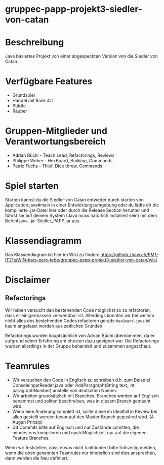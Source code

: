 # gruppec-papp-projekt3-siedler-von-catan

# Beschreibung
Java basiertes Projekt von einer abgespeckten Version von die Siedler von Catan.

# Verfügbare Features
- Grundspiel
- Handel mit Bank 4:1
- Städte
- Räuber

# Gruppen-Mitglieder und Verantwortungsbereich
* Adrian Büchi - Teach Lead, Refactorings, Reviews
* Philippe Weber - HexBoard, Building, Commands
* Patric Fuchs - Thief, Dice throw, Commands

# Spiel starten
Starten kannst du die Siedler von Catan entweder durch starten von Application.java#main in einer Entwicklungsumgebung oder du lädts dir die kompilierte .jar-Datei hier oder durch die Release Section herunter und führst sie auf deinem System (Java muss natürlich installiert sein) mit dem Befehl java -jar Siedler_PAPP.jar aus.

# Klassendiagramm

Das Klassendiagram ist hier im Wiki zu finden: 
https://github.zhaw.ch/PM1-IT21taWIN-kars-pero-tebe/gruppec-papp-projekt3-siedler-von-catan/wiki

# Disclaimer

## Refactorings
Wir haben versucht den bestehenden Code möglichst so zu refactoren, dass er einigermassen verwendbar ist. Allerdings konnten wir bei weitem nicht alles des bestehenden Codes refactoren gerade `HexBoard.java` ist kaum angefasst worden aus zeitlichen Gründen.

Refactorings wurden hauptsächlich von Adrian Büchi übernommen, da er aufgrund seiner Erfahrung am ehesten dazu geeignet war. Die Refactorings wurden allerdings in der Gruppe behandelt und zusammen angeschaut.

# Teamrules

* Wir versuchen den Code in Englisch zu schreiben d.h. zum Beispiel ConsoleInputReader.java oder AddParagraph(String text, int paragraphNumber) anstelle von deutschen Namen.
* Wir arbeiten grundsätzlich mit Branches. Branches werden auf Englisch benammst und sollten beschreiben, was in diesem Branch gemacht wird.
* Wenn eine Änderung komplett ist, sollte diese im Idealfall in Review bei allen gestellt werden bevor auf den Master Branch gepushed wird. (4 Augen Prinzip)
* Git Commits bitte auf Englisch und nur Zustände comitten, die mindestens kompilieren und nach Möglichkeit nur auf die eigenen Feature Branches.

Wenn wir feststellen, dass etwas nicht funktioniert bitte frühzeitig melden, wenn die oben genannten Teamrules nur hinderlich sind dies ansprechen, dann werden die Neu definiert.
